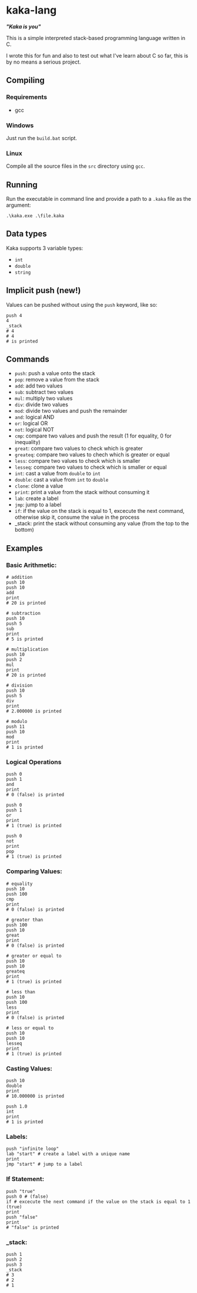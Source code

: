 # kaka-lang
___"Kaka is you"___

This is a simple interpreted stack-based programming language written in C.

I wrote this for fun and also to test out what I've learn about C so far, this is by no means a serious project.

## Compiling

### Requirements
- gcc

### Windows

Just run the `build.bat` script.

### Linux

Compile all the source files in the `src` directory using `gcc`.

## Running

Run the executable in command line and provide a path to a `.kaka` file as the argument:

`.\kaka.exe .\file.kaka`

## Data types

Kaka supports 3 variable types:
- `int`
- `double`
- `string`

## Implicit push (new!)

Values can be pushed without using the `push` keyword, like so:


```
push 4
4
_stack
# 4
# 4
# is printed
```

## Commands
- `push`: push a value onto the stack
- `pop`: remove a value from the stack
- `add`: add two values 
- `sub`: subtract two values
- `mul`: multiply two values
- `div`: divide two values
- `mod`: divide two values and push the remainder
- `and`: logical AND
- `or`: logical OR
- `not`: logical NOT
- `cmp`: compare two values and push the result (1 for equality, 0 for inequality)
- `great`: compare two values to check which is greater
- `greateq`: compare two values to chech which is greater or equal
- `less`: compare two values to check which is smaller
- `lesseq`: compare two values to check which is smaller or equal
- `int`: cast a value from `double` to `int`
- `double`: cast a value from `int` to `double`
- `clone`: clone a value
- `print`: print a value from the stack without consuming it
- `lab`: create a label
- `jmp`: jump to a label
- `if`: if the value on the stack is equal to 1, excecute the next command, otherwise skip it, consume the value in the process
- \_stack: print the stack without consuming any value (from the top to the bottom)

## Examples

### Basic Arithmetic:
```
# addition
push 10
push 10
add
print
# 20 is printed

# subtraction
push 10
push 5
sub
print
# 5 is printed

# multiplication
push 10
push 2
mul
print
# 20 is printed

# division
push 10
push 5
div
print
# 2.000000 is printed

# modulo
push 11
push 10
mod
print
# 1 is printed
```

### Logical Operations
```
push 0
push 1
and
print
# 0 (false) is printed

push 0
push 1
or
print
# 1 (true) is printed

push 0
not
print
pop
# 1 (true) is printed
```

### Comparing Values:
```
# equality
push 10
push 100
cmp
print
# 0 (false) is printed

# greater than
push 100
push 10
great
print
# 0 (false) is printed

# greater or equal to
push 10
push 10
greateq
print
# 1 (true) is printed

# less than
push 10
push 100
less
print
# 0 (false) is printed

# less or equal to
push 10
push 10
lesseq
print
# 1 (true) is printed
```
### Casting Values:
```
push 10
double
print
# 10.000000 is printed

push 1.0
int
print
# 1 is printed
```

### Labels:
```
push "infinite loop"
lab "start" # create a label with a unique name
print
jmp "start" # jump to a label
```

### If Statement:
```
push "true"
push 0 # (false)
if # excecute the next command if the value on the stack is equal to 1 (true)
print
push "false"
print
# "false" is printed
```

### \_stack:
```
push 1
push 2
push 3
_stack
# 3
# 2
# 1
```



